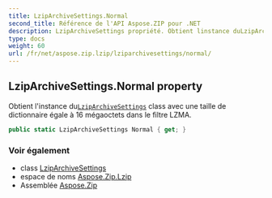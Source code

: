 ```yaml
---
title: LzipArchiveSettings.Normal
second_title: Référence de l'API Aspose.ZIP pour .NET
description: LzipArchiveSettings propriété. Obtient linstance duLzipArchiveSettings class avec une taille de dictionnaire égale à 16 mégaoctets dans le filtre LZMA.
type: docs
weight: 60
url: /fr/net/aspose.zip.lzip/lziparchivesettings/normal/
---
```

## LzipArchiveSettings.Normal property

Obtient l'instance du[`LzipArchiveSettings`](../) class avec une taille de dictionnaire égale à 16 mégaoctets dans le filtre LZMA.

```csharp
public static LzipArchiveSettings Normal { get; }
```

### Voir également

* class [LzipArchiveSettings](../)
* espace de noms [Aspose.Zip.Lzip](../../lziparchivesettings/)
* Assemblée [Aspose.Zip](../../../)


